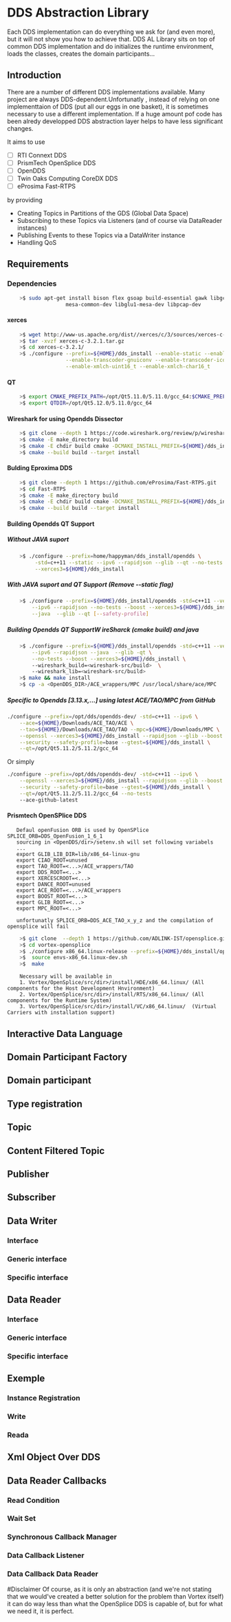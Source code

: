 # DDS Abstraction Library 
Each DDS implementation can do everything we ask for (and even more), but it will not show you how to achieve that. 
DDS AL Library sits on top of common DDS implementation and do initializes the runtime environment, 
loads the classes, creates the domain participants...
## Introduction

There are a number of different DDS implementations available.
Many project are always DDS-dependent.Unfortunatly , instead of relying
on one implementtaion of DDS (put all our eggs in one basket), it is sometimes 
necessary to use a different implementation. If a huge amount pof code has been alredy developped
DDS abstraction layer helps to have less significant changes.

It aims to use
- [ ]  RTI Connext DDS
- [ ]  PrismTech OpenSplice DDS
- [ ]  OpenDDS
- [ ]  Twin Oaks Computing CoreDX DDS
- [ ]  eProsima Fast-RTPS

by providing

- Creating Topics in Partitions of the GDS (Global Data Space)
- Subscribing to these Topics via Listeners (and of course via DataReader instances)
- Publishing Events to these Topics via a DataWriter instance
- Handling QoS

## Requirements

### Dependencies

```sh
    >$ sudo apt-get install bison flex gsoap build-essential gawk libgcrypt20-dev libcrypto++-dev \
                   mesa-common-dev libglu1-mesa-dev libpcap-dev
```
#### xerces

```sh
    >$ wget http://www-us.apache.org/dist//xerces/c/3/sources/xerces-c-3.2.1.tar.gz
    >$ tar -xvzf xerces-c-3.2.1.tar.gz
    >$ cd xerces-c-3.2.1/
    >$ ./configure --prefix=${HOME}/dds_install --enable-static --enable-shared --enable-netaccessor-socket \
                   --enable-transcoder-gnuiconv --enable-transcoder-iconv --enable-msgloader-inmemory \
                   --enable-xmlch-uint16_t --enable-xmlch-char16_t
```
#### QT 

```sh
    >$ export CMAKE_PREFIX_PATH=/opt/Qt5.11.0/5.11.0/gcc_64:$CMAKE_PREFIX_PATH
    >$ export QTDIR=/opt/Qt5.12.0/5.11.0/gcc_64
```

#### Wireshark for using Opendds Dissector 

```sh
    >$ git clone --depth 1 https://code.wireshark.org/review/p/wireshark.git
    >$ cmake -E make_directory build
    >$ cmake -E chdir build cmake -DCMAKE_INSTALL_PREFIX=${HOME}/dds_install/wireshark ..
    >$ cmake --build build --target install
```

#### Bulding Eproxima DDS
```sh
    >$ git clone --depth 1 https://github.com/eProsima/Fast-RTPS.git
    >$ cd Fast-RTPS
    >$ cmake -E make_directory build
    >$ cmake -E chdir build cmake -DCMAKE_INSTALL_PREFIX=${HOME}/dds_install/fats_rtps  -DTHIRDPARTY=ON ..
    >$ cmake --build build --target install
```

#### Building Opendds QT Support
##### Without JAVA suport
```sh
    >$ ./configure --prefix=home/happyman/dds_install/opendds \
         -std=c++11 --static --ipv6 --rapidjson --glib --qt --no-tests --boost \
         --xerces3=${HOME}/dds_install
```
##### With JAVA suport and   QT Support  (Remove --static flag)
```sh
    >$ ./configure --prefix=${HOME}/dds_install/opendds -std=c++11 --verbose  \
        --ipv6 --rapidjson --no-tests --boost --xerces3=${HOME}/dds_install \
        --java  --glib --qt [--safety-profile]
```

##### Building Opendds QT SupportW ireSharck (cmake build) and java
```sh
    >$ ./configure --prefix=${HOME}/dds_install/opendds -std=c++11 --verbose  \
        --ipv6 --rapidjson --java  --glib -qt \
        --no-tests --boost --xerces3=${HOME}/dds_install \ 
        --wireshark_build=<wireshark-src/build>  \ 
        --wireshark_lib=<wireshark-src/build>
    >$ make && make install
    >$ cp -a <OpenDDS_DIR>/ACE_wrappers/MPC /usr/local/share/ace/MPC
```

##### Specific to Opendds \[3.13.x,...\] using latest ACE/TAO/MPC from GitHub
```sh
./configure --prefix=/opt/dds/opendds-dev/ -std=c++11 --ipv6 \
    --ace=${HOME}/Downloads/ACE_TAO/ACE \
	--tao=${HOME}/Downloads/ACE_TAO/TAO --mpc=${HOME}/Downloads/MPC \
	--openssl --xerces3=${HOME}/dds_install --rapidjson --glib --boost \
    --security --safety-profile=base --gtest=${HOME}/dds_install \
	--qt=/opt/Qt5.11.2/5.11.2/gcc_64
```
Or simply
```sh
./configure --prefix=/opt/dds/opendds-dev/ -std=c++11 --ipv6 \
	--openssl --xerces3=${HOME}/dds_install --rapidjson --glib --boost \
    --security --safety-profile=base --gtest=${HOME}/dds_install \
    --qt=/opt/Qt5.11.2/5.11.2/gcc_64 --no-tests 
    --ace-github-latest
```
#### Prismtech OpenSPlice DDS 
```text
   Defaul openFusion ORB is used by OpenSPlice SPLICE_ORB=DDS_OpenFusion_1_6_1
   sourcing in <OpenDDS/dir>/setenv.sh will set following variabels
   ...
   export GLIB_LIB_DIR=lib/x86_64-linux-gnu
   export CIAO_ROOT=unused
   export TAO_ROOT=<...>/ACE_wrappers/TAO
   export DDS_ROOT=<...>
   export XERCESCROOT=<...>
   export DANCE_ROOT=unused
   export ACE_ROOT=<...>/ACE_wrappers
   export BOOST_ROOT=<...>
   export GLIB_ROOT=<...>
   export MPC_ROOT=<...>

   unfortunatly SPLICE_ORB=DDS_ACE_TAO_x_y_z and the compilation of opensplice will fail
```

```sh
    >$ git clone  --depth 1 https://github.com/ADLINK-IST/opensplice.git vortex-opensplice
    >$ cd vortex-opensplice
    >$ ./configure x86_64.linux-release --prefix=${HOME}/dds_install/opensplice
    >$  source envs-x86_64.linux-dev.sh
    >$  make
```

```text
    Necessary will be available in
    1. Vortex/OpenSplice/src/dir>/install/HDE/x86_64.linux/ (All components for the Host Development Hnvironment)
    2. Vortex/OpenSplice/src/dir>/install/RTS/x86_64.linux/ (All components for the Runtime System)
    3. Vortex/OpenSplice/src/dir>/install/VC/x86_64.linux/  (Virtual Carriers with installation support)
```

## Interactive Data Language


##  Domain Participant Factory


## Domain participant


## Type registration


## Topic


## Content Filtered Topic

## Publisher


## Subscriber

## Data Writer

### Interface

### Generic interface

### Specific interface

## Data Reader

### Interface

### Generic interface

### Specific interface

## Exemple

### Instance Registration

### Write

### Reada

## Xml Object Over DDS

## Data Reader Callbacks

### Read Condition

### Wait Set

### Synchronous Callback Manager

### Data Callback Listener

### Data Callback Data Reader

#Disclaimer
Of course, as it is only an abstraction (and we're not stating that we would've created a better solution 
for the problem than Vortex itself) it can do way less than what the OpenSplice DDS is capable of, 
but for what we need it, it is perfect.


